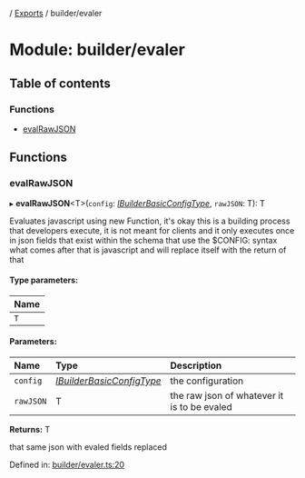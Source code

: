 [](../README.md) / [Exports](../modules.md) / builder/evaler

# Module: builder/evaler

## Table of contents

### Functions

- [evalRawJSON](builder_evaler.md#evalrawjson)

## Functions

### evalRawJSON

▸ **evalRawJSON**<T\>(`config`: [*IBuilderBasicConfigType*](../interfaces/builder_config.ibuilderbasicconfigtype.md), `rawJSON`: T): T

Evaluates javascript using new Function, it's okay this is a building
process that developers execute, it is not meant for clients and it only executes
once in json fields that exist within the schema that use the $CONFIG: syntax
what comes after that is javascript and will replace itself with the return of that

#### Type parameters:

Name |
:------ |
`T` |

#### Parameters:

Name | Type | Description |
:------ | :------ | :------ |
`config` | [*IBuilderBasicConfigType*](../interfaces/builder_config.ibuilderbasicconfigtype.md) | the configuration   |
`rawJSON` | T | the raw json of whatever it is to be evaled   |

**Returns:** T

that same json with evaled fields replaced

Defined in: [builder/evaler.ts:20](https://github.com/onzag/itemize/blob/28218320/builder/evaler.ts#L20)
